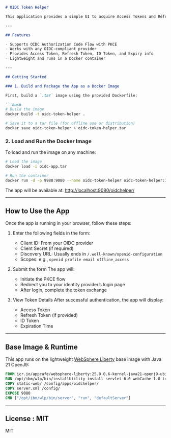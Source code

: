
````markdown
# OIDC Token Helper

This application provides a simple UI to acquire Access Tokens and Refresh Tokens using the OIDC Authorization Code Flow with PKCE. It supports any standards-compliant OIDC provider and is intended for use by customers and internal teams during installation or while using REST clients.

---

## Features

- Supports OIDC Authorization Code Flow with PKCE
- Works with any OIDC-compliant provider
- Provides Access Token, Refresh Token, ID Token, and Expiry info
- Lightweight and runs in a Docker container

---

## Getting Started

### 1. Build and Package the App as a Docker Image

First, build a `.tar` image using the provided Dockerfile:

```bash
# Build the image
docker build -t oidc-token-helper .

# Save it to a tar file (for offline use or distribution)
docker save oidc-token-helper > oidc-token-helper.tar
````

### 2. Load and Run the Docker Image

To load and run the image on any machine:

```bash
# Load the image
docker load -i oidc-app.tar

# Run the container
docker run -d -p 9988:9080 --name oidc-token-helper oidc-token-helper:1.0
```

The app will be available at:
[http://localhost:9080/oidchelper/](http://localhost:9080/oidchelper/)

---

## How to Use the App

Once the app is running in your browser, follow these steps:

1. Enter the following fields in the form:

   * Client ID: From your OIDC provider
   * Client Secret (if required)
   * Discovery URL: Usually ends in `/.well-known/openid-configuration`
   * Scopes: e.g., `openid profile email offline_access`

2. Submit the form
   The app will:

   * Initiate the PKCE flow
   * Redirect you to your identity provider’s login page
   * After login, complete the token exchange

3. View Token Details
   After successful authentication, the app will display:

   * Access Token
   * Refresh Token (if provided)
   * ID Token
   * Expiration Time

---

## Base Image & Runtime

This app runs on the lightweight [WebSphere Liberty](https://www.ibm.com/cloud/websphere-liberty) base image with Java 21 OpenJ9:

```Dockerfile
FROM icr.io/appcafe/websphere-liberty:25.0.0.6-kernel-java21-openj9-ubi-minimal
RUN /opt/ibm/wlp/bin/installUtility install servlet-6.0 webCache-1.0 transportSecurity-1.0
COPY static-web/ /config/apps/oidchelper/
COPY server.xml /config/
EXPOSE 9080
CMD ["/opt/ibm/wlp/bin/server", "run", "defaultServer"]
```

---

## License : MIT

MIT

